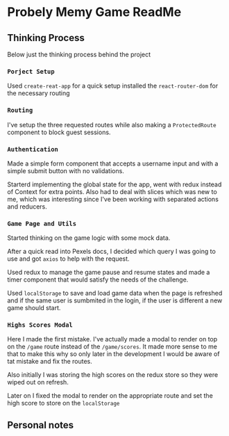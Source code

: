 # Probely Memy Game ReadMe

## Thinking Process

Below just the thinking process behind the project

### `Porject Setup`

Used `create-reat-app` for a quick setup
installed the `react-router-dom` for the necessary routing

### `Routing`

I've setup the three requested routes while also making a `ProtectedRoute` component to block guest sessions.

### `Authentication`

Made a simple form component that accepts a username input and with a simple submit button with no validations.

Starterd implementing the global state for the app, went with redux instead of Context for extra points.
Also had to deal with slices which was new to me, which was interesting since I've been working with separated actions and reducers.

### `Game Page and Utils`

Started thinking on the game logic with some mock data.

After a quick read into Pexels docs, I decided which query I was going to use and got `axios` to help with the request.

Used redux to manage the game pause and resume states and made a timer component that would satisfy the needs of the challenge.

Used `localStorage` to save and load game data when the page is refreshed and if the same user is sumbmited in the login, if the user is different a new game should start.

### `Highs Scores Modal`

Here I made the first mistake.
I've actually made a modal to render on top on the `/game` route instead of the `/game/scores`.
It made more sense to me that to make this why so only later in the development I would be aware of tat mistake and fix the routes.

Also initially I was storing the high scores on the redux store so they were wiped out on refresh.

Later on I fixed the modal to render on the appropriate route and set the high score to store on the `localStorage`

## Personal notes
